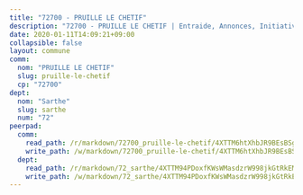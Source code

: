 ```yaml
---
title: "72700 - PRUILLE LE CHETIF"
description: "72700 - PRUILLE LE CHETIF | Entraide, Annonces, Initiatives"
date: 2020-01-11T14:09:21+09:00
collapsible: false
layout: commune
comm:
  nom: "PRUILLE LE CHETIF"
  slug: pruille-le-chetif
  cp: "72700"
dept:
  nom: "Sarthe"
  slug: sarthe
  num: "72"
peerpad:
  comm:
    read_path: /r/markdown/72700_pruille-le-chetif/4XTTM6htXhbJR9BEsBSg2zfaBZWwnd6LS9Dmc6t5czSbPdyU5
    write_path: /w/markdown/72700_pruille-le-chetif/4XTTM6htXhbJR9BEsBSg2zfaBZWwnd6LS9Dmc6t5czSbPdyU5-K3TgUdmgmJPRmwGQmQX7k77jYntoPHgrFbZXeCFW78Bas4oMF1WdR3eqWWszYW4DdgNqFc7LFuZh1zMUsgHbN3gEFgi1LxLx3av8tKeaqfmvhZC3eVnm9B92aPYdnEmfRGEC1CXT
  dept:
    read_path: /r/markdown/72_sarthe/4XTTM94PDoxfKWsWMasdzrW998jkGtRkEM3CSUC42xSpuJKZ5
    write_path: /w/markdown/72_sarthe/4XTTM94PDoxfKWsWMasdzrW998jkGtRkEM3CSUC42xSpuJKZ5-K3TgTpjFyG67yVeuXvSAfSYzY4Yx2FMtDhgpv5HM2EDBJRVMn95z33xx4XjRNYNVaVsBPQ1t4pG9MoyNqwTqa8mcnEUB8rK4BMVbvUhCtGWCPSFnDCaT8GJTyimDgsCirLN3zswh
---
```


